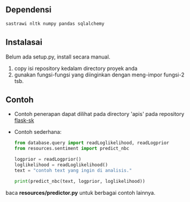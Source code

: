 ## Dependensi

```python
sastrawi nltk numpy pandas sqlalchemy
```

## Instalasai
Belum ada setup.py, install secara manual.
1. copy isi repository kedalam directory proyek anda
1. gunakan fungsi-fungsi yang diinginkan dengan meng-impor fungsi-2 tsb.

## Contoh
- Contoh penerapan dapat dilihat pada directory 'apis' pada repository [flask-sk](https://github.com/GazDuckington/flask-sk)

- Contoh sederhana:
  ```python
  from database.query import readLoglikelihood, readLogprior
  from resources.sentiment import predict_nbc
  
  logprior = readLogprior()
  loglikelihood = readLoglikelihood()
  text = "contoh text yang ingin di analisis."
  
  print(predict_nbc(text, logprior, loglikelihood))
  ```
baca **resources/predictor.py** untuk berbagai contoh lainnya.
